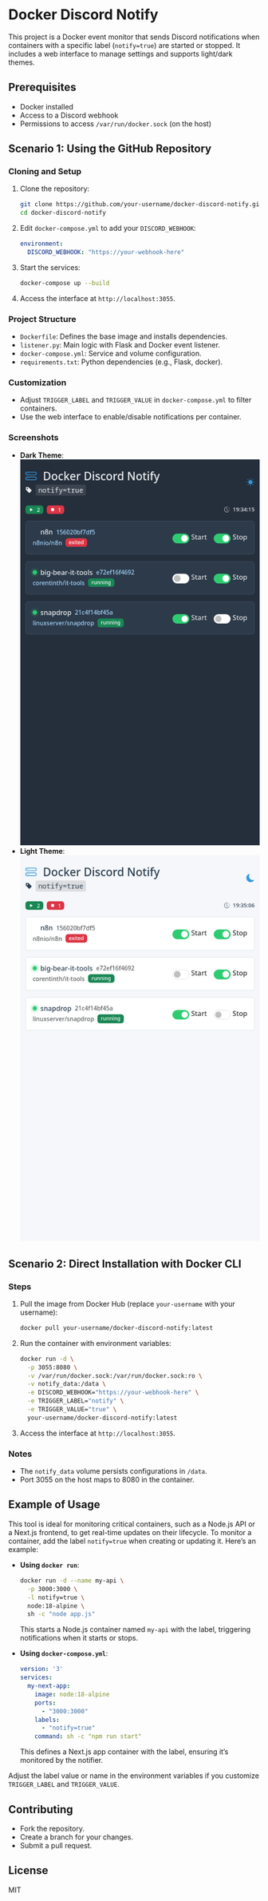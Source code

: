 # Docker Discord Notify

This project is a Docker event monitor that sends Discord notifications when containers with a specific label (`notify=true`) are started or stopped. It includes a web interface to manage settings and supports light/dark themes.

## Prerequisites
- Docker installed
- Access to a Discord webhook
- Permissions to access `/var/run/docker.sock` (on the host)

## Scenario 1: Using the GitHub Repository

### Cloning and Setup
1. Clone the repository:
   ```bash
   git clone https://github.com/your-username/docker-discord-notify.git
   cd docker-discord-notify
   ```
2. Edit `docker-compose.yml` to add your `DISCORD_WEBHOOK`:
   ```yaml
   environment:
     DISCORD_WEBHOOK: "https://your-webhook-here"
   ```
3. Start the services:
   ```bash
   docker-compose up --build
   ```
4. Access the interface at `http://localhost:3055`.

### Project Structure
- `Dockerfile`: Defines the base image and installs dependencies.
- `listener.py`: Main logic with Flask and Docker event listener.
- `docker-compose.yml`: Service and volume configuration.
- `requirements.txt`: Python dependencies (e.g., Flask, docker).

### Customization
- Adjust `TRIGGER_LABEL` and `TRIGGER_VALUE` in `docker-compose.yml` to filter containers.
- Use the web interface to enable/disable notifications per container.

### Screenshots
- **Dark Theme**: ![Dark Theme](screenshot-dark.png)
- **Light Theme**: ![Light Theme](screenshot-light.png)

## Scenario 2: Direct Installation with Docker CLI

### Steps
1. Pull the image from Docker Hub (replace `your-username` with your username):
   ```bash
   docker pull your-username/docker-discord-notify:latest
   ```
2. Run the container with environment variables:
   ```bash
   docker run -d \
     -p 3055:8080 \
     -v /var/run/docker.sock:/var/run/docker.sock:ro \
     -v notify_data:/data \
     -e DISCORD_WEBHOOK="https://your-webhook-here" \
     -e TRIGGER_LABEL="notify" \
     -e TRIGGER_VALUE="true" \
     your-username/docker-discord-notify:latest
   ```
3. Access the interface at `http://localhost:3055`.

### Notes
- The `notify_data` volume persists configurations in `/data`.
- Port 3055 on the host maps to 8080 in the container.

## Example of Usage
This tool is ideal for monitoring critical containers, such as a Node.js API or a Next.js frontend, to get real-time updates on their lifecycle. To monitor a container, add the label `notify=true` when creating or updating it. Here’s an example:

- **Using `docker run`**:
  ```bash
  docker run -d --name my-api \
    -p 3000:3000 \
    -l notify=true \
    node:18-alpine \
    sh -c "node app.js"
  ```
  This starts a Node.js container named `my-api` with the label, triggering notifications when it starts or stops.

- **Using `docker-compose.yml`**:
  ```yaml
  version: '3'
  services:
    my-next-app:
      image: node:18-alpine
      ports:
        - "3000:3000"
      labels:
        - "notify=true"
      command: sh -c "npm run start"
  ```
  This defines a Next.js app container with the label, ensuring it’s monitored by the notifier.

Adjust the label value or name in the environment variables if you customize `TRIGGER_LABEL` and `TRIGGER_VALUE`.

## Contributing
- Fork the repository.
- Create a branch for your changes.
- Submit a pull request.

## License
MIT